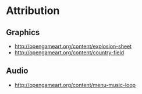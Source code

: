 # Attribution

## Graphics

- http://opengameart.org/content/explosion-sheet
- http://opengameart.org/content/country-field

## Audio

- http://opengameart.org/content/menu-music-loop
